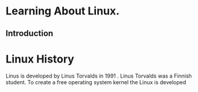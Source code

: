 # Learning About Linux.

## Introduction

# Linux History

Linus is developed by Linus Torvalds in 1991 . Linus Torvalds was a Finnish student. To create a free operating system kernel the Linux is developed
